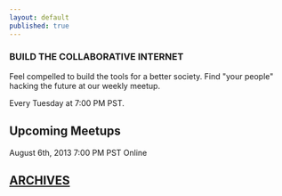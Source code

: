 ```yaml
---
layout: default
published: true
---
```


### BUILD THE COLLABORATIVE INTERNET
Feel compelled to build the tools for a better society.
Find "your people" hacking the future at our weekly meetup.

Every Tuesday at 7:00 PM PST.

## Upcoming Meetups
August 6th, 2013
7:00 PM PST
Online

## [ARCHIVES](http://collaborativeinter.net/wiki/archives.md)